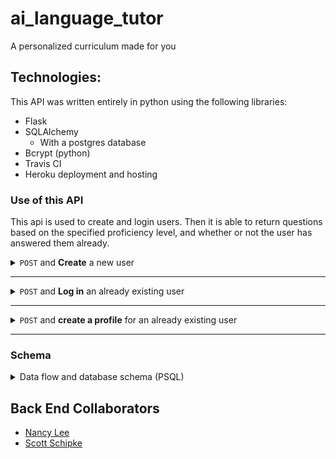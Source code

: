# ai_language_tutor
A personalized curriculum made for you 

## Technologies:
This API was written entirely in python using the following libraries:
- Flask
- SQLAlchemy
  - With a postgres database
- Bcrypt (python)
- Travis CI
- Heroku deployment and hosting

### Use of this API
This api is used to create and login users. Then it is able to return questions based on the specified proficiency level, and whether or not the user has answered them already.


 <details>
  <summary> <code>POST</code> and <b>Create</b>
  a new user </summary>

  example request : `POST` `/`
  <br>
  example successful response: 

  ```json
{
  "email": "greg@test.com",
  "id": 7
}
  ```

  example <b>un</b>successful response: 

  ```json
{
    "error": "Email already exists"
}
```
### Required Keys in body of request:
| Key        | Datatype           |
| :-------------: |:-------------:|
| email      | `<string>` |
| password      | `<string>`      |

### Statuses:
 | Status        | Meaning           |
| :-------------: |:-------------:|
| `201`      | Success |
| `409`      | Email already exists    |

</details>

---

 <details>
  <summary> <code>POST</code> and <b>Log in</b> an already existing user </summary>

  example request : `POST` `/login`
  <br>
  example successful response: 

  ```json
{
    "user_id": 1,
    "email": "greg@test.com",
    "name": "Greg",
    "age": 21,
    "proficiency": "Beginner"
}
  ```

  example <b>un</b>successful response: 

  ```json
{
    "error": "Email or password incorrect."
}
```
### Required Keys in body of request:
| Key        | Datatype           |
| :-------------: |:-------------:|
| email      | `<string>` |
| password      | `<string>`      |
### Statuses:
 | Status        | Meaning           |
| :-------------: |:-------------:|
| `200`      | Success |
| `401`      | Submitted email and/or password is incorrect     |

</details>

---

 <details>
  <summary> <code>POST</code> and <b>create a profile</b> for an already existing user </summary>

  example request : `POST` `/create_user_profile`
  <br>
  example successful response: 

  ```json
{
    "user_id": 1,
    "email": "greg@test.com",
    "name": "Greg",
    "age": 21,
    "proficiency": "Beginner"
}
  ```

  example <b>un</b>successful response: 

### Required Keys in body of request:
| Key        | Datatype           |
| :-------------: |:-------------:|
| user_id      | `<integer>` |
| email      | `<string>`      |
| name      | `<string>`      |
| age      | `<integer>`      |
| proficiency      | `<string>` (Beginner/Intermediate/Advanced)     |
### Statuses:
 | Status        | Meaning           |
| :-------------: |:-------------:|
| `200`      | Success |


</details>

---



### Schema 
<details>
<summary>Data flow and database schema (PSQL)</summary>

![Schema](./docs/images/Schema.png)
</details>


## Back End Collaborators
- [Nancy Lee](https://github.com/nancylee713)
- [Scott Schipke](https://github.com/sschipke)

